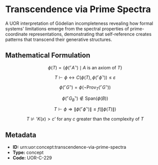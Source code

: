 # Transcendence via Prime Spectra

A UOR interpretation of Gödelian incompleteness revealing how formal systems' limitations emerge from the spectral properties of prime-coordinate representations, demonstrating that self-reference creates patterns that transcend their generative structures.

## Mathematical Formulation

$$
\phi(T) = \{\phi(\ulcorner A \urcorner) \mid A \text{ is an axiom of } T\}
$$

$$
T \vdash \phi \leftrightarrow C(\phi(T), \phi(\ulcorner \phi \urcorner)) \leq \varepsilon
$$

$$
\phi(\ulcorner G \urcorner) = \phi(\neg\text{Prov}_T(\ulcorner G \urcorner))
$$

$$
\phi(\ulcorner G_B \urcorner) \notin \text{Span}(\phi(B))
$$

$$
T \vdash \phi \Rightarrow \|\phi(\ulcorner \phi \urcorner)\| \leq f(\|\phi(T)\|)
$$

$$
T \nvdash \text{'} K(x) > c \text{'} \text{ for any } c \text{ greater than the complexity of } T
$$

## Metadata

- **ID:** urn:uor:concept:transcendence-via-prime-spectra
- **Type:** concept
- **Code:** UOR-C-229
